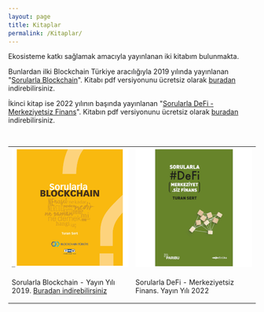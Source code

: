 ```yaml
---
layout: page
title: Kitaplar
permalink: /Kitaplar/
---
```


Ekosisteme katkı sağlamak amacıyla yayınlanan iki kitabım bulunmakta. 

Bunlardan ilki Blockchain Türkiye aracılığıyla 2019 yılında yayınlanan "[Sorularla Blockchain](http://bit.ly/Sorularla_Blockchain)". Kitabı pdf versiyonunu ücretsiz olarak [buradan](http://bit.ly/Sorularla_Blockchain) indirebilirsiniz.  

İkinci kitap ise 2022 yılının başında yayınlanan "[Sorularla DeFi - Merkeziyetsiz Finans](https://indd.adobe.com/view/5b99bb77-877f-47f7-a881-33ef427205b6)". Kitabın pdf versiyonunu ücretsiz olarak [buradan](https://indd.adobe.com/view/5b99bb77-877f-47f7-a881-33ef427205b6) indirebilirsiniz. 

&nbsp;

<table><tr><td style="width:50%">
<img src="/assets/Sorularla_Blockchain_kapak.jpg">
</td>
<td style="width:50%">
<img src="/assets/Sorularla_DeFi_kapak_v2.jpg"></td></tr>
<tr><td style="width:50%; vertical-align:top">
<p>Sorularla Blockchain - Yayın Yılı 2019.  <a href="http://bit.ly/Sorularla_Blockchain">Buradan indirebilirsiniz</a> </p>

</p></td>
<td style="width:50%; vertical-align:top">
<p>Sorularla DeFi - Merkeziyetsiz Finans. Yayın Yılı 2022 <a href="https://indd.adobe.com/view/5b99bb77-877f-47f7-a881-33ef427205b6>Buradan indirebilirsiniz</a> </p>
</td></tr> 
</table>

---

&nbsp;
